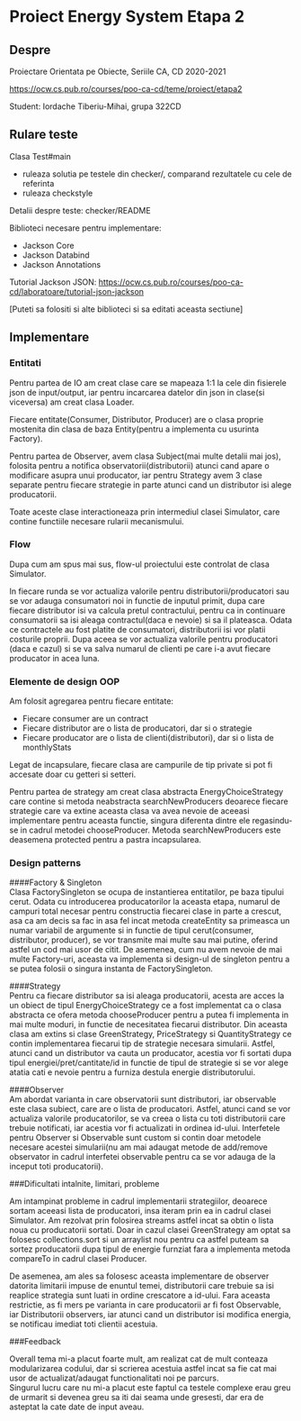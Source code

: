 # Proiect Energy System Etapa 2

## Despre

Proiectare Orientata pe Obiecte, Seriile CA, CD
2020-2021

<https://ocw.cs.pub.ro/courses/poo-ca-cd/teme/proiect/etapa2>

Student: Iordache Tiberiu-Mihai, grupa 322CD

## Rulare teste

Clasa Test#main
  * ruleaza solutia pe testele din checker/, comparand rezultatele cu cele de referinta
  * ruleaza checkstyle

Detalii despre teste: checker/README

Biblioteci necesare pentru implementare:
* Jackson Core 
* Jackson Databind 
* Jackson Annotations

Tutorial Jackson JSON: 
<https://ocw.cs.pub.ro/courses/poo-ca-cd/laboratoare/tutorial-json-jackson>

[Puteti sa folositi si alte biblioteci si sa editati aceasta sectiune]

## Implementare

### Entitati

Pentru partea de IO am creat clase care se mapeaza 1:1 la cele din fisierele json de input/output,
iar pentru incarcarea datelor din json in clase(si viceversa) am creat clasa Loader.

Fiecare entitate(Consumer, Distributor, Producer) are o clasa proprie mostenita din clasa
de baza Entity(pentru a implementa cu usurinta Factory).

Pentru partea de Observer, avem clasa Subject(mai multe detalii mai jos), folosita pentru 
a notifica observatorii(distributorii) atunci cand apare o modificare asupra unui producator, iar 
pentru Strategy avem 3 clase separate pentru fiecare strategie in parte atunci cand un distributor 
isi alege producatorii.

Toate aceste clase interactioneaza prin intermediul clasei Simulator, care contine functiile 
necesare rularii mecanismului.

### Flow

Dupa cum am spus mai sus, flow-ul proiectului este controlat de clasa Simulator.

In fiecare runda se vor actualiza valorile pentru distributorii/producatori sau se vor adauga
consumatori noi in functie de inputul primit, dupa care fiecare distributor isi va calcula pretul
contractului, pentru ca in continuare consumatorii sa isi aleaga contractul(daca e nevoie) si sa 
il plateasca. Odata ce contractele au fost platite de consumatori, distributorii isi vor platii 
costurile proprii. Dupa aceea se vor actualiza valorile pentru producatori (daca e cazul) si se va
salva numarul de clienti pe care i-a avut fiecare producator in acea luna.

### Elemente de design OOP

Am folosit agregarea pentru fiecare entitate:
- Fiecare consumer are un contract
- Fiecare distributor are o lista de producatori, dar si o strategie
- Fiecare producator are o lista de clienti(distributori), dar si o lista de monthlyStats

Legat de incapsulare, fiecare clasa are campurile de tip private si pot fi accesate doar cu getteri
si setteri.

Pentru partea de strategy am creat clasa abstracta EnergyChoiceStrategy care contine si metoda 
neabstracta searchNewProducers deoarece fiecare strategie care va extine aceasta clasa va avea
nevoie de aceeasi implementare pentru aceasta functie, singura diferenta dintre ele regasindu-se
in cadrul metodei chooseProducer. Metoda searchNewProducers este deasemena protected pentru a pastra
incapsularea.

### Design patterns

####Factory & Singleton  
 Clasa FactorySingleton se ocupa de instantierea entitatilor, pe baza tipului cerut. Odata cu 
introducerea producatorilor la aceasta etapa, numarul de campuri total necesar pentru constructia
fiecarei clase in parte a crescut, asa ca am decis sa fac in asa fel incat metoda createEntity sa 
primeasca un numar variabil de argumente si in functie de tipul cerut(consumer, distributor,
producer), se vor transmite mai multe sau mai putine, oferind astfel un cod mai usor de citit.
    De asemenea, cum nu avem nevoie de mai multe Factory-uri, aceasta va implementa si design-ul
de singleton pentru a se putea folosii o singura instanta de FactorySingleton.

####Strategy  
 Pentru ca fiecare distributor sa isi aleaga producatorii, acesta are acces la un obiect de tipul
EnergyChoiceStrategy ce a fost implementat ca o clasa abstracta ce ofera metoda chooseProducer 
pentru a putea fi implementa in mai multe moduri, in functie de necesitatea fiecarui distributor.
Din aceasta clasa am extins si clase GreenStrategy, PriceStrategy si QuantityStrategy ce contin 
implementarea fiecarui tip de strategie necesara simularii. Astfel, atunci cand un distributor
va cauta un producator, acestia vor fi sortati dupa tipul energiei/pret/cantitate/id in functie de
tipul de strategie si se vor alege atatia cati e nevoie pentru a furniza destula energie 
distributorului.

####Observer  
 Am abordat varianta in care observatorii sunt distributori, iar observable este clasa subiect, 
care are o lista de producatori. Astfel, atunci cand se vor actualiza valorile producatorilor,
se va creea o lista cu toti distributorii care trebuie notificati, iar acestia vor fi actualizati
in ordinea id-ului. Interfetele pentru Observer si Observable sunt custom si contin doar metodele 
necesare acestei simularii(nu am mai adaugat metode de add/remove observator in cadrul interfetei 
 observable pentru ca se vor adauga de la inceput toti producatorii).


###Dificultati intalnite, limitari, probleme

 Am intampinat probleme in cadrul implementarii strategiilor, deoarece sortam aceeasi lista de 
producatori, insa iteram prin ea in cadrul clasei Simulator. Am rezolvat prin folosirea streams
astfel incat sa obtin o lista noua cu producatorii sortati. Doar in cazul clasei GreenStrategy am
optat sa folosesc collections.sort si un arraylist nou pentru ca astfel puteam sa sortez
 producatorii dupa tipul de energie furnziat fara a implementa metoda compareTo in cadrul clasei
Producer.  

De asemenea, am ales sa folosesc aceasta implementare de observer datorita limitarii impuse de 
enuntul temei, distributorii care trebuie sa isi reaplice strategia sunt luati in ordine crescatore
a id-ului.
Fara aceasta restrictie, as fi mers pe varianta in care producatorii ar fi fost Observable, iar 
Distributorii observers, iar atunci cand un distributor isi modifica energia, se notificau imediat
toti clientii acestuia.

###Feedback

Overall tema mi-a placut foarte mult, am realizat cat de mult conteaza modularizarea codului, dar 
si scrierea acestuia astfel incat sa fie cat mai usor de actualizat/adaugat functionalitati noi pe
parcurs.  
Singurul lucru care nu mi-a placut este faptul ca testele complexe erau greu de urmarit si devenea
greu sa iti dai seama unde gresesti, dar era de asteptat la cate date de input aveau.


